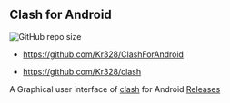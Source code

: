 ## Clash for Android
![GitHub repo size](https://img.shields.io/github/repo-size/ywzgt/cfa)
 - https://github.com/Kr328/ClashForAndroid

 - https://github.com/Kr328/clash

A Graphical user interface of [clash](https://github.com/Dreamacro/clash) for Android [Releases](https://github.com/Kr328/ClashForAndroid/releases)
